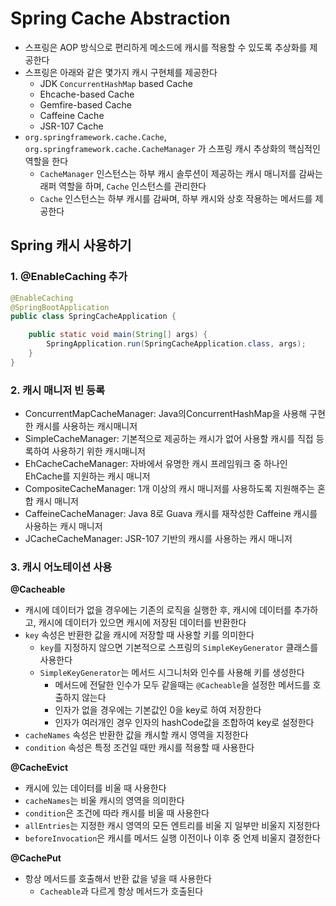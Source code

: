 # Spring Cache Abstraction
- 스프링은 AOP 방식으로 편리하게 메소드에 캐시를 적용할 수 있도록 추상화를 제공한다
- 스프링은 아래와 같은 몇가지 캐시 구현체를 제공한다
  - JDK `ConcurrentHashMap` based Cache
  - Ehcache-based Cache
  - Gemfire-based Cache
  - Caffeine Cache
  - JSR-107 Cache
- `org.springframework.cache.Cache`, `org.springframework.cache.CacheManager` 가 스프링 캐시 추상화의 핵심적인 역할을 한다
  - `CacheManager` 인스턴스는 하부 캐시 솔루션이 제공하는 캐시 매니저를 감싸는 래퍼 역할을 하며, `Cache` 인스턴스를 관리한다
  - `Cache` 인스턴스는 하부 캐시를 감싸며, 하부 캐시와 상호 작용하는 메서드를 제공한다

## Spring 캐시 사용하기

### 1. @EnableCaching 추가
```java
@EnableCaching
@SpringBootApplication
public class SpringCacheApplication {

	public static void main(String[] args) {
		SpringApplication.run(SpringCacheApplication.class, args);
	}
}
```

### 2. 캐시 매니저 빈 등록
- ConcurrentMapCacheManager: Java의ConcurrentHashMap을 사용해 구현한 캐시를 사용하는 캐시매니저
- SimpleCacheManager: 기본적으로 제공하는 캐시가 없어 사용할 캐시를 직접 등록하여 사용하기 위한 캐시매니저
- EhCacheCacheManager: 자바에서 유명한 캐시 프레임워크 중 하나인 EhCache를 지원하는 캐시 매니저
- CompositeCacheManager: 1개 이상의 캐시 매니저를 사용하도록 지원해주는 혼합 캐시 매니저
- CaffeineCacheManager: Java 8로 Guava 캐시를 재작성한 Caffeine 캐시를 사용하는 캐시 매니저
- JCacheCacheManager: JSR-107 기반의 캐시를 사용하는 캐시 매니저

### 3. 캐시 어노테이션 사용
**@Cacheable**
- 캐시에 데이터가 없을 경우에는 기존의 로직을 실행한 후, 캐시에 데이터를 추가하고, 캐시에 데이터가 있으면 캐시에 저장된 데이터를 반환한다
- `key` 속성은 반환한 값을 캐시에 저장할 때 사용할 키를 의미한다
  - `key`를 지정하지 않으면 기본적으로 스프링의 `SimpleKeyGenerator` 클래스를 사용한다
  - `SimpleKeyGenerator`는 메서드 시그니처와 인수를 사용해 키를 생성한다
    - 메서드에 전달한 인수가 모두 같을때는 `@Cacheable`을 설정한 메서드를 호출하지 않는다
    - 인자가 없을 경우에는 기본값인 0을 key로 하여 저장한다
    - 인자가 여러개인 경우 인자의 hashCode값을 조합하여 key로 설정한다
- `cacheNames` 속성은 반환한 값을 캐시할 캐시 영역을 지정한다
- `condition` 속성은 특정 조건일 때만 캐시를 적용할 때 사용한다

**@CacheEvict**
- 캐시에 있는 데이터를 비울 때 사용한다
- `cacheNames`는 비울 캐시의 영역을 의미한다
- `condition`은 조건에 따라 캐시를 비울 때 사용한다
- `allEntries`는 지정한 캐시 영역의 모든 엔트리를 비울 지 일부만 비울지 지정한다
- `beforeInvocation`은 캐시를 메서드 실행 이전이나 이후 중 언제 비울지 결정한다

**@CachePut**
- 항상 메서드를 호출해서 반환 값을 넣을 때 사용한다
  - `Cacheable`과 다르게 항상 메서드가 호출된다